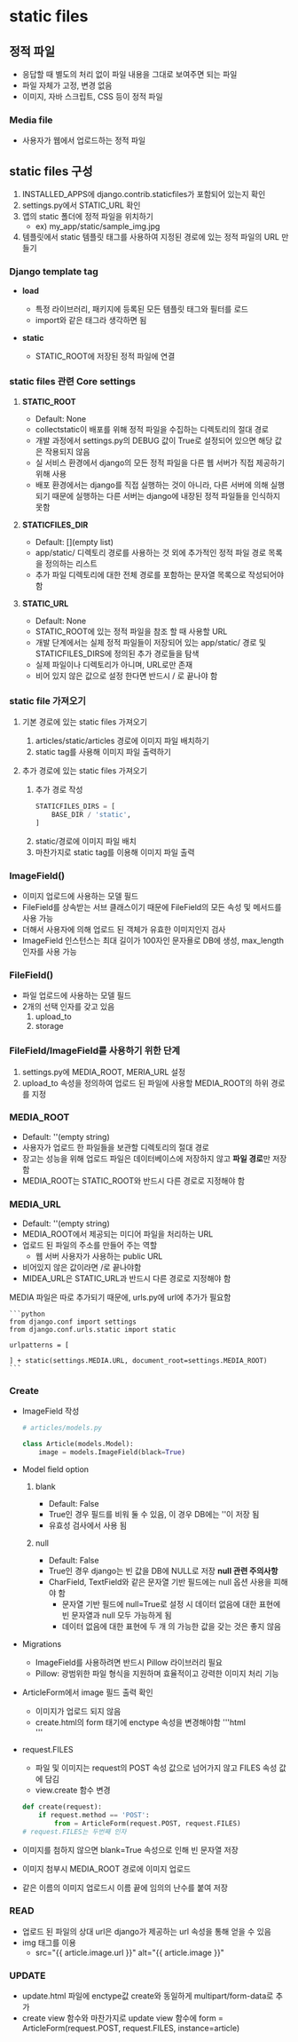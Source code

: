 # static files
## 정적 파일
- 응답할 때 별도의 처리 없이 파일 내용을 그대로 보여주면 되는 파일
- 파일 자체가 고정, 변경 없음
- 이미지, 자바 스크립트, CSS 등이 정적 파일

### Media file
- 사용자가 웹에서 업로드하는 정적 파일


## static files 구성
1. INSTALLED_APPS에 django.contrib.staticfiles가 포함되어 있는지 확인
2. settings.py에서 STATIC_URL 확인
3. 앱의 static 폴더에 정적 파일을 위치하기
    - ex) my_app/static/sample_img.jpg
4. 템플릿에서 static 템플릿 태그를 사용하여 지정된 경로에 있는 정적 파일의 URL 만들기

### Django template tag
- **load**
    - 특정 라이브러리, 패키지에 등록된 모든 템플릿 태그와 필터를 로드
    - import와 같은 태그라 생각하면 됨

- **static**
    - STATIC_ROOT에 저장된 정적 파일에 연결

### static files 관련 Core settings
1. **STATIC_ROOT**
    - Default: None
    - collectstatic이 배포를 위해 정적 파일을 수집하는 디렉토리의 절대 경로
    - 개발 과정에서 settings.py의 DEBUG 값이 True로 설정되어 있으면 해당 값은 작용되지 않음
    - 실 서비스 환경에서 django의 모든 정적 파일을 다른 웹 서버가 직접 제공하기 위해 사용
    - 배포 환경에서는 django를 직접 실행하는 것이 아니라, 다른 서버에 의해 실행되기 때문에 실행하는 다른 서버는 django에 내장된 정적 파일들을 인식하지 못함

2. **STATICFILES_DIR**
    - Default: [](empty list)
    - app/static/ 디렉토리 경로를 사용하는 것 외에 추가적인 정적 파일 경로 목록을 정의하는 리스트
    - 추가 파일 디렉토리에 대한 전체 경로를 포함하는 문자열 목록으로 작성되어야 함


3. **STATIC_URL**
    - Default: None
    - STATIC_ROOT에 있는 정적 파일을 참조 할 때 사용할 URL
    - 개발 단계에서는 실제 정적 파일들이 저장되어 있는 app/static/ 경로 및 STATICFILES_DIRS에 정의된 추가 경로들을 탐색
    - 실제 파일이나 디렉토리가 아니며, URL로만 존재
    - 비어 있지 않은 값으로 설정 한다면 반드시 / 로 끝나야 함

### static file 가져오기
1. 기본 경로에 있는 static files 가져오기
    1. articles/static/articles 경로에 이미지 파일 배치하기
    2. static tag를 사용해 이미지 파일 출력하기

2. 추가 경로에 있는 static files 가져오기
    1. 추가 경로 작성
        ```python
        STATICFILES_DIRS = [
            BASE_DIR / 'static',
        ]
        ```
    2. static/경로에 이미지 파일 배치
    3. 마찬가지로 static tag를 이용해 이미지 파일 출력

### ImageField()
- 이미지 업로드에 사용하는 모델 필드
- FileField를 상속받는 서브 클래스이기 때문에 FileField의 모든 속성 및 메서드를 사용 가능
- 더해서 사용자에 의해 업로드 된 객체가 유효한 이미지인지 검사
- ImageField 인스턴스는 최대 길이가 100자인 문자욜로 DB에 생성, max_length 인자를 사용 가능

### FileField()
- 파일 업로드에 사용하는 모델 필드
- 2개의 선택 인자를 갖고 있음
    1. upload_to
    2. storage

### FileField/ImageField를 사용하기 위한 단계
1. settings.py에 MEDIA_ROOT, MERIA_URL 설정
2. upload_to 속성을 정의하여 업로드 된 파일에 사용할 MEDIA_ROOT의 하위 경로를 지정

### MEDIA_ROOT
- Default: ''(empty string)
- 사용자가 업로드 한 파일들을 보관할 디렉토리의 절대 경로
- 장고는 성능을 위해 업로드 파일은 데이터베이스에 저장하지 않고 **파일 경로**만 저장함
- MEDIA_ROOT는 STATIC_ROOT와 반드시 다른 경로로 지정해야 함

### MEDIA_URL
- Default: ''(empty string)
- MEDIA_ROOT에서 제공되는 미디어 파일을 처리하는 URL
- 업로드 된 파일의 주소를 만들어 주는 역할
    - 웹 서버 사용자가 사용하는 public URL
- 비어있지 않은 값이라면 /로 끝나야함
- MIDEA_URL은 STATIC_URL과 반드시 다른 경로로 지정해야 함


MEDIA 파일은 따로 추가되기 때문에, urls.py에 url에 추가가 필요함


    ```python
    from django.conf import settings
    from django.conf.urls.static import static

    urlpatterns = [

    ] + static(settings.MEDIA.URL, document_root=settings.MEDIA_ROOT)
    ```

### Create
- ImageField 작성
    ```python
    # articles/models.py

    class Article(models.Model):
        image = models.ImageField(black=True)
    ```
- Model field option
    1. blank
        - Default: False
        - True인 경우 필드를 비워 둘 수 있음, 이 경우 DB에는 ''이 저장 됨
        - 유효성 검사에서 사용 됨
    
    2. null
        - Default: False
        - True인 경우 django는 빈 값을 DB에 NULL로 저장
        **null 관련 주의사항**
        - CharField, TextField와 같은 문자열 기반 필드에는 null 옵션 사용을 피해야 함
            - 문자열 기반 필드에 null=True로 설정 시 데이터 없음에 대한 표현에 빈 문자열과 null 모두 가능하게 됨
            - 데이터 없음에 대한 표현에 두 개 의 가능한 값을 갖는 것은 좋지 않음

- Migrations
    - ImageField를 사용하려면 반드시 Pillow 라이브러리 필요
    - Pillow: 광범위한 파일 형식을 지원하며 효율적이고 강력한 이미지 처리 기능

- ArticleForm에서 image 필드 출력 확인
    - 이미지가 업로드 되지 않음
    - create.html의 form 태기에 enctype 속성을 변경해야함
        '''html
        <form action="{%url 'articles:create' %}" method="POST" enctype="multipart/form-data">
        '''

- request.FILES
    - 파일 및 이미지는 request의 POST 속성 값으로 넘어가지 않고 FILES 속성 값에 담김
    - view.create 함수 변경
    ```python
    def create(request):
        if request.method == 'POST':
            from = ArticleForm(request.POST, request.FILES)
    # request.FILES는 두번째 인자
    ```

- 이미지를 첨하지 않으면 blank=True 속성으로 인해 빈 문자열 저장
- 이미지 첨부시 MEDIA_ROOT 경로에 이미지 업로드
- 같은 이름의 이미지 업로드시 이름 끝에 임의의 난수를 붙여 저장

### READ
- 업로드 된 파일의 상대 url은 django가 제공하는 url 속성을 통해 얻을 수 있음
- img 태그를 이용
    - src="{{ article.image.url }}" alt="{{ article.image }}"


### UPDATE
- update.html 파일에 enctype값 create와 동일하게 multipart/form-data로 추가
- create view 함수와 마찬가지로 update view 함수에 
    form = ArticleForm(request.POST, request.FILES, instance=article)

